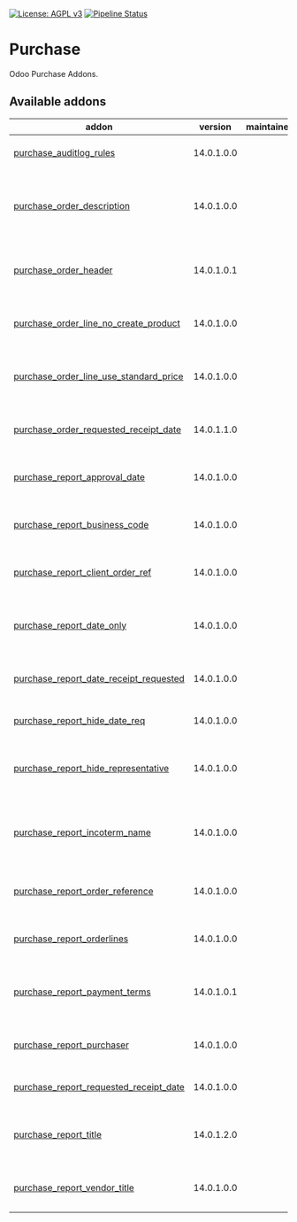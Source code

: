 [![License: AGPL v3](https://img.shields.io/badge/License-AGPL%20v3-blue.svg)](https://www.gnu.org/licenses/agpl-3.0)
[![Pipeline Status](https://gitlab.com/tawasta/odoo/purchase/badges/14.0-dev/pipeline.svg)](https://gitlab.com/tawasta/odoo/purchase/-/pipelines/)

# Purchase

Odoo Purchase Addons.

[//]: # "addons"

## Available addons

| addon                                                                             | version    | maintainers | summary                                                         |
| --------------------------------------------------------------------------------- | ---------- | ----------- | --------------------------------------------------------------- |
| [purchase_auditlog_rules](purchase_auditlog_rules/)                               | 14.0.1.0.0 |             | Adds auditlog rules for Purchase                                |
| [purchase_order_description](purchase_order_description/)                         | 14.0.1.0.0 |             | Adds a description (an internal note) to purchase order         |
| [purchase_order_header](purchase_order_header/)                                   | 14.0.1.0.1 |             | New field for PO header/title and report configured in settings |
| [purchase_order_line_no_create_product](purchase_order_line_no_create_product/)   | 14.0.1.0.0 |             | Unable to edit and create Products on PO line                   |
| [purchase_order_line_use_standard_price](purchase_order_line_use_standard_price/) | 14.0.1.0.0 |             | Use standard price as line price, if no supplier price is set   |
| [purchase_order_requested_receipt_date](purchase_order_requested_receipt_date/)   | 14.0.1.1.0 |             | Storing the delivery date requested from supplier               |
| [purchase_report_approval_date](purchase_report_approval_date/)                   | 14.0.1.0.0 |             | Adds Approval Date to Purchase Reports                          |
| [purchase_report_business_code](purchase_report_business_code/)                   | 14.0.1.0.0 |             | QWeb purchase reports business code                             |
| [purchase_report_client_order_ref](purchase_report_client_order_ref/)             | 14.0.1.0.0 |             | Add client order ref to purchase report                         |
| [purchase_report_date_only](purchase_report_date_only/)                           | 14.0.1.0.0 |             | Format Date to only show date without time in PO report         |
| [purchase_report_date_receipt_requested](purchase_report_date_receipt_requested/) | 14.0.1.0.0 |             | Add Requested Receipt Date to PO header                         |
| [purchase_report_hide_date_req](purchase_report_hide_date_req/)                   | 14.0.1.0.0 |             | Hides Date req on purchase order report                         |
| [purchase_report_hide_representative](purchase_report_hide_representative/)       | 14.0.1.0.0 |             | Hides Purchase Representative on purchase report                |
| [purchase_report_incoterm_name](purchase_report_incoterm_name/)                   | 14.0.1.0.0 |             | Show Incoterm name instead of code on Purchase Report           |
| [purchase_report_order_reference](purchase_report_order_reference/)               | 14.0.1.0.0 |             | Add PO order reference to header informations                   |
| [purchase_report_orderlines](purchase_report_orderlines/)                         | 14.0.1.0.0 |             | Fixes orderlines in purchase report                             |
| [purchase_report_payment_terms](purchase_report_payment_terms/)                   | 14.0.1.0.1 |             | QWeb purchase reports Payment Terms                             |
| [purchase_report_purchaser](purchase_report_purchaser/)                           | 14.0.1.0.0 |             | Add purchaser information to purchase order report.             |
| [purchase_report_requested_receipt_date](purchase_report_requested_receipt_date/) | 14.0.1.0.0 |             | Requested receipt date to Sale Report                           |
| [purchase_report_title](purchase_report_title/)                                   | 14.0.1.2.0 |             | Replaces default titles with a better purchase report title     |
| [purchase_report_vendor_title](purchase_report_vendor_title/)                     | 14.0.1.0.0 |             | Add title for purchase report vendor address info.              |

[//]: # "end addons"
